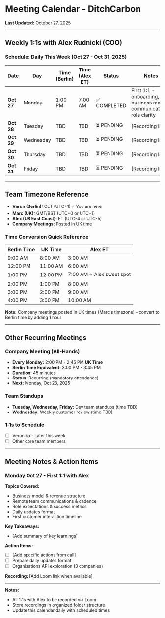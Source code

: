 # Meeting Calendar - DitchCarbon

**Last Updated:** October 27, 2025

---

## Weekly 1:1s with Alex Rudnicki (COO)

### Schedule: Daily This Week (Oct 27 - Oct 31, 2025)

| Date | Day | Time (Berlin) | Time (Alex ET) | Status | Notes |
|------|-----|---------------|----------------|--------|-------|
| **Oct 27** | Monday | 1:00 PM | 7:00 AM | ✅ COMPLETED | First 1:1 - onboarding, business model, communications, role clarity |
| **Oct 28** | Tuesday | TBD | TBD | ⏳ PENDING | [Recording link] |
| **Oct 29** | Wednesday | TBD | TBD | ⏳ PENDING | [Recording link] |
| **Oct 30** | Thursday | TBD | TBD | ⏳ PENDING | [Recording link] |
| **Oct 31** | Friday | TBD | TBD | ⏳ PENDING | [Recording link] |

---

## Team Timezone Reference
- **Varun (Berlin):** CET (UTC+1) ⭐ You are here
- **Marc (UK):** GMT/BST (UTC+0 or UTC+1)
- **Alex (US East Coast):** ET (UTC-4 or UTC-5)
- **Company Meetings:** Posted in UK time

### Time Conversion Quick Reference
| Berlin Time | UK Time | Alex ET |
|-------------|---------|---------|
| 9:00 AM | 8:00 AM | 3:00 AM |
| 12:00 PM | 11:00 AM | 6:00 AM |
| 1:00 PM | 12:00 PM | 7:00 AM ⭐ Alex sweet spot |
| 2:00 PM | 1:00 PM | 8:00 AM |
| 3:00 PM | 2:00 PM | 9:00 AM |
| 4:00 PM | 3:00 PM | 10:00 AM |

**Note:** Company meetings posted in UK times (Marc's timezone) - convert to Berlin time by adding 1 hour

---

## Other Recurring Meetings

### Company Meeting (All-Hands)
- **Every Monday:** 2:00 PM - 2:45 PM **UK Time**
- **Berlin Time Equivalent:** 3:00 PM - 3:45 PM
- **Duration:** 45 minutes
- **Status:** Recurring (mandatory attendance)
- **Next:** Monday, Oct 28, 2025

### Team Standups
- **Tuesday, Wednesday, Friday:** Dev team standups (time TBD)
- **Wednesday:** Weekly customer review (time TBD)

### 1:1s to Schedule
- [ ] Veronika - Later this week
- [ ] Other core team members

---

## Meeting Notes & Action Items

### Monday Oct 27 - First 1:1 with Alex
**Topics Covered:**
- Business model & revenue structure
- Remote team communications & cadence
- Role expectations & success metrics
- Daily updates format
- First customer interaction timeline

**Key Takeaways:**
- [Add summary of key learnings]

**Action Items:**
- [ ] [Add specific actions from call]
- [ ] Prepare daily updates format
- [ ] Organizations API exploration (3 companies)

**Recording:** [Add Loom link when available]

---

**Notes:**
- All 1:1s with Alex to be recorded via Loom
- Store recordings in organized folder structure
- Update this calendar daily with scheduled times
